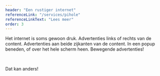 ```yaml
---
header: "Een rustiger internet"
referenceLink: "/services/pihole"
referenceLinkText: "Lees meer"
order: 3
---
```


Het internet is soms gewoon druk. Advertenties links of rechts van de content. Advertenties aan beide zijkanten van de content. In een popup beneden, of over het hele scherm heen. Bewegende advertenties!

<br>

Dat kan anders!